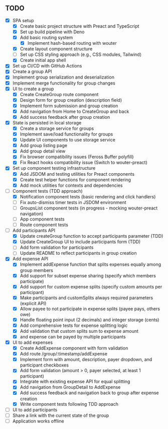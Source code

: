 ## TODO

- [x] SPA setup
  - [x] Create basic project structure with Preact and TypeScript
  - [x] Set up build pipeline with Deno
  - [x] Add basic routing system
    - [x] Implement hash-based routing with wouter
  - [x] Create layout component structure
  - [ ] Set up CSS styling approach (e.g., CSS modules, Tailwind)
  - [x] Create initial app shell
- [x] Set up CI/CD with GitHub Actions
- [x] Create a group API
- [x] Implement group serialization and deserialization
- [x] Implement merge functionality for group changes
- [x] UI to create a group
  - [x] Create CreateGroup route component
  - [x] Design form for group creation (description field)
  - [x] Implement form submission and group creation
  - [x] Add navigation from Home to CreateGroup and back
  - [x] Add success feedback after group creation
- [x] State is persisted in local storage
  - [x] Create a storage service for groups
  - [x] Implement save/load functionality for groups
  - [x] Update UI components to use storage service
  - [x] Add group listing page
  - [x] Add group detail view
  - [x] Fix browser compatibility issues (Feross Buffer polyfill)
  - [x] Fix React hooks compatibility issue (Switch to wouter-preact)
- [x] Set up component testing infrastructure
  - [x] Add JSDOM and testing utilities for Preact components
  - [x] Create test helper functions for component rendering
  - [x] Add mock utilities for contexts and dependencies
- [ ] Component tests (TDD approach)
  - [x] Notification component tests (basic rendering and click handlers)
  - [ ] Fix auto-dismiss timer tests in JSDOM environment
  - [ ] GroupsList component tests (in progress - mocking wouter-preact
        navigation)
  - [ ] App component tests
  - [ ] Route component tests
- [ ] Add participants API
  - [x] Update createGroup function to accept participants parameter (TDD)
  - [x] Update CreateGroup UI to include participants form (TDD)
  - [ ] Add form validation for participants
  - [ ] Update README to reflect participants in group creation
- [x] Add expense API
  - [x] Implement addExpense function that splits expenses equally among group
        members
  - [x] Add support for subset expense sharing (specify which members
        participate)
  - [x] Add support for custom expense splits (specify custom amounts per
        participant)
  - [x] Make participants and customSplits always required parameters (explicit
        API)
  - [x] Allow payee to not participate in expense splits (payee pays, others
        owe)
  - [x] Handle floating point input (2 decimals) and integer storage (cents)
  - [x] Add comprehensive tests for expense splitting logic
  - [x] Add validation that custom splits sum to expense amount
  - [x] and expense can be payed by multiple participants
- [x] UI to add expenses
  - [x] Create AddExpense component with form validation
  - [x] Add route /group/:timestamp/addExpense
  - [x] Implement form with amount, description, payer dropdown, and participant
        checkboxes
  - [x] Add form validation (amount > 0, payer selected, at least 1 participant)
  - [x] Integrate with existing expense API for equal splitting
  - [x] Add navigation from GroupDetail to AddExpense
  - [x] Add success feedback and navigation back to group after expense creation
  - [x] Write component tests following TDD approach
- [ ] UI to add participants
- [ ] Share a link with the current state of the group
- [ ] Application works offline

